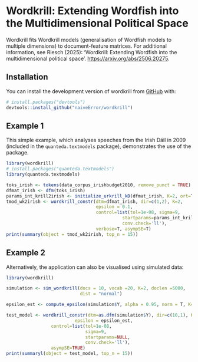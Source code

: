 
<!-- README.md is generated from README.Rmd. Please edit that file -->

# Wordkrill: Extending Wordfish into the Multidimensional Political Space

<!-- badges: start -->
<!-- badges: end -->

Wordkrill fits Wordkrill models (generalisation of Wordfish models to
multiple dimensions) to document-feature matrices. For additional
information, see Riesch (2025): ‘Wordkrill: Extending Wordfish into the
multidimensional political space’. <https://arxiv.org/abs/2506.20275>.

## Installation

You can install the development version of wordkrill from
[GitHub](https://github.com/) with:

``` r
# install.packages("devtools")
devtools::install_github("naiveError/wordkrill")
```

## Example 1

This simple example, which analyses speeches from the Irish Dáil in 2009
(included in the `quanteda.textmodels` package), demonstrates the use of
the package.

``` r
library(wordkrill)
# install.packages("quanteda.textmodels")
library(quanteda.textmodels)

toks_irish <- tokens(data_corpus_irishbudget2010, remove_punct = TRUE)
dfmat_irish <- dfm(toks_irish)
params_int_krill2irish <- initialize_urkrill_kD(dfmat_irish, K=2, ort=T)
tmod_wk2irish <- wordkrill_constr(dtm=dfmat_irish, dir=c(1,2), K=2,
                                  epsilon = 0.1, 
                                  control=list(tol=1e-08, sigma=9,
                                            startparams=params_int_krill2irish,
                                            conv.check='ll'),
                                  verbose=T, asympSE=T)
print(summary(object = tmod_wk2irish, top_n = 15))
```

## Example 2

Alternatively, the application can also be visualised using simulated
data:

``` r
library(wordkrill)

simulation <- sim_wordkrill(docs = 10, vocab =20, K=2, doclen =5000, 
                            dist = "normal")

epsilon_est <- compute_epsilon(simulation$Y, alpha = 0.95, norm = T, K=2)

test_model <- wordkrill_constr(dtm=as.dfm(simulation$Y), dir=c(10,1), K=2, 
                          epsilon = epsilon_est,
                 control=list(tol=1e-08, 
                              sigma=9, 
                              startparams=NULL, 
                              conv.check='ll'), 
                 asympSE=TRUE)
print(summaryl(object = test_model, top_n = 15))
```

